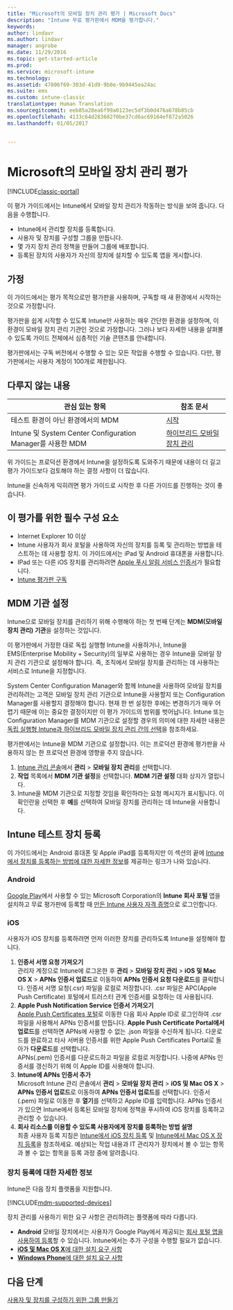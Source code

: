```yaml
---
title: "Microsoft의 모바일 장치 관리 평가 | Microsoft Docs"
description: "Intune 무료 평가판에서 MDM을 평가합니다."
keywords: 
author: lindavr
ms.author: lindavr
manager: angrobe
ms.date: 11/29/2016
ms.topic: get-started-article
ms.prod: 
ms.service: microsoft-intune
ms.technology: 
ms.assetid: 47806f69-303d-41d9-9b0e-9b9445ea24ac
ms.suite: ems
ms.custom: intune-classic
translationtype: Human Translation
ms.sourcegitcommit: eeb85a28ea6f99a0123ec5df3b0d476a678b85cb
ms.openlocfilehash: 4133c64d283682f0be37cd6ac69164ef872a5026
ms.lasthandoff: 01/05/2017


---
```


# <a name="evaluate-mobile-device-management-in-microsoft-intune"></a>Microsoft의 모바일 장치 관리 평가

[!INCLUDE[classic-portal](../includes/classic-portal.md)]

이 평가 가이드에서는 Intune에서 모바일 장치 관리가 작동하는 방식을 보여 줍니다. 다음을 수행합니다.
- Intune에서 관리할 장치를 등록합니다.
- 사용자 및 장치를 구성할 그룹을 만듭니다.
- 몇 가지 장치 관리 정책을 만들어 그룹에 배포합니다.
- 등록된 장치의 사용자가 자신의 장치에 설치할 수 있도록 앱을 게시합니다.
<!--- - Monitor the device? View a report of compliant devices?--->
<!--- - Remove the device from management--->

## <a name="assumptions"></a>가정
이 가이드에서는 평가 목적으로만 평가판을 사용하며, 구독할 때 새 환경에서 시작하는 것으로 가정합니다.

평가판을 쉽게 시작할 수 있도록 Intune만 사용하는 매우 간단한 환경을 설정하며, 이 환경이 모바일 장치 관리 기관인 것으로 가정합니다. 그러나 보다 자세한 내용을 살펴볼 수 있도록 가이드 전체에서 심층적인 기술 콘텐츠를 안내합니다.

평가판에서는 구독 버전에서 수행할 수 있는 모든 작업을 수행할 수 있습니다. 다만, 평가판에서는 사용자 계정이 100개로 제한됩니다.

## <a name="whats-not-covered"></a>다루지 않는 내용
|관심 있는 항목 |참조 문서 |
|------------------------|----------|
|테스트 환경이 아닌 환경에서의 MDM | [시작](https://docs.microsoft.com/en-us/intune/get-started/start-with-a-paid-subscription-to-microsoft-intune) |
|Intune 및 System Center Configuration Manager를 사용한 MDM | [하이브리드 모바일 장치 관리](https://docs.microsoft.com/en-us/sccm/mdm/understand/hybrid-mobile-device-management) |

위 가이드는 프로덕션 환경에서 Intune을 설정하도록 도와주기 때문에 내용이 더 길고 평가 가이드보다 검토해야 하는 결정 사항이 더 많습니다.

Intune을 신속하게 익히려면 평가 가이드로 시작한 후 다른 가이드를 진행하는 것이 좋습니다.

## <a name="prerequisites-for-this-evaluation"></a>이 평가를 위한 필수 구성 요소
- Internet Explorer 10 이상
- Intune 사용자가 회사 포털을 사용하여 자신의 장치를 등록 및 관리하는 방법을 테스트하는 데 사용할 장치. 이 가이드에서는 iPad 및 Android 휴대폰을 사용합니다.
- IPad 또는 다른 iOS 장치를 관리하려면 [Apple 푸시 알림 서비스 인증서](https://docs.microsoft.com/intune/deploy-use/set-up-ios-and-mac-management-with-microsoft-intune)가 필요합니다.
- [Intune 평가판 구독](sign-up-for-30-day-trial-microsoft-intune.md)

## <a name="set-your-mdm-authority"></a>MDM 기관 설정
Intune으로 모바일 장치를 관리하기 위해 수행해야 하는 첫 번째 단계는 **MDM(모바일 장치 관리) 기관**을 설정하는 것입니다.

이 평가판에서 가정한 대로 독립 실행형 Intune을 사용하거나, Intune을 EMS(Enterprise Mobility + Security)의 일부로 사용하는 경우 Intune을 모바일 장치 관리 기관으로 설정해야 합니다. 즉, 조직에서 모바일 장치를 관리하는 데 사용하는 서비스로 Intune을 지정합니다.

System Center Configuration Manager와 함께 Intune을 사용하여 모바일 장치를 관리하려는 고객은 모바일 장치 관리 기관으로 Intune을 사용할지 또는 Configuration Manager를 사용할지 결정해야 합니다. 현재 한 번 설정한 후에는 변경하기가 매우 어렵기 때문에 이는 중요한 결정이지만 이 평가 가이드의 범위를 벗어납니다. Intune 또는 Configuration Manager를 MDM 기관으로 설정할 경우의 의미에 대한 자세한 내용은 [독립 실행형 Intune과 하이브리드 모바일 장치 관리 간의 선택](https://docs.microsoft.com/en-us/sccm/mdm/understand/choose-between-standalone-intune-and-hybrid-mobile-device-management)을 참조하세요.

평가판에서는 Intune을 MDM 기관으로 설정합니다. 이는 프로덕션 환경에 평가판을 사용하지 않는 한 프로덕션 환경에 영향을 주지 않습니다.

1. [Intune 관리 콘솔](https://manage.microsoft.com/)에서 **관리** &gt; **모바일 장치 관리**를 선택합니다.
2. **작업** 목록에서 **MDM 기관 설정**을 선택합니다. **MDM 기관 설정** 대화 상자가 열립니다. <!---screen shot--->
3. Intune을 MDM 기관으로 지정할 것임을 확인하라는 요청 메시지가 표시됩니다. 이 확인란을 선택한 후 **예**를 선택하여 모바일 장치를 관리하는 데 Intune을 사용합니다.

## <a name="enroll-your-test-devices-into-intune"></a>Intune 테스트 장치 등록

이 가이드에서는 Android 휴대폰 및 Apple iPad를 등록하지만 이 섹션의 끝에 [Intune에서 장치를 등록하는 방법에 대한 자세한 정보](#Learn-more-about-device-enrollment)를 제공하는 링크가 나와 있습니다.
### <a name="android"></a>Android
[Google Play](http://go.microsoft.com/fwlink/p/?LinkId=386612)에서 사용할 수 있는 Microsoft Corporation의 **Intune 회사 포털** 앱을 설치하고 무료 평가판에 등록할 때 [만든 Intune 사용자 자격 증명](sign-up-for-30-day-trial-microsoft-intune.md#add-users)으로 로그인합니다.

### <a name="ios"></a>iOS
사용자가 iOS 장치를 등록하려면 먼저 이러한 장치를 관리하도록 Intune을 설정해야 합니다.

1. **인증서 서명 요청 가져오기**<br/>
관리자 계정으로 Intune에 로그온한 후 **관리** > **모바일 장치 관리** > **iOS 및 Mac OS X** > **APNs 인증서 업로드**로 이동하여 **APNs 인증서 요청 다운로드**를 클릭합니다. 인증서 서명 요청(.csr) 파일을 로컬로 저장합니다. .csr 파일은 APC(Apple Push Certificate) 포털에서 트러스터 관계 인증서를 요청하는 데 사용됩니다. <!--- screen shot--->
2.    **Apple Push Notification Service 인증서 가져오기**<BR/>
[Apple Push Certificates 포털](https://idmsa.apple.com/IDMSWebAuth/login?appIdKey=3fbfc9ad8dfedeb78be1d37f6458e72adc3160d1ad5b323a9e5c5eb2f8e7e3e2&rv=2)로 이동한 다음 회사 Apple ID로 로그인하여 .csr 파일을 사용해서 APNs 인증서를 만듭니다. **Apple Push Certificate Portal에서 업로드**를 선택하면 APNs에 사용할 수 없는 .json 파일을 수신하게 됩니다. 다운로드를 완료하고 타사 서버용 인증서를 위한 Apple Push Certificates Portal로 돌아가 **다운로드**를 선택합니다.<br/>
APNs(.pem) 인증서를 다운로드하고 파일을 로컬로 저장합니다. 나중에 APNs 인증서를 갱신하기 위해 이 Apple ID를 사용해야 합니다.
3.    **Intune에 APNs 인증서 추가**<BR/>
Microsoft Intune 관리 콘솔에서 **관리** > **모바일 장치 관리** > **iOS 및 Mac OS X** > **APNs 인증서 업로드**로 이동하여 **APNs 인증서 업로드**를 선택합니다. 인증서(.pem) 파일로 이동한 후 **열기**를 선택하고 Apple ID를 입력합니다. APNs 인증서가 있으면 Intune에서 등록된 모바일 장치에 정책을 푸시하여 iOS 장치를 등록하고 관리할 수 있습니다.
4.    **회사 리소스를 이용할 수 있도록 사용자에게 장치를 등록하는 방법 설명**<br/>
최종 사용자 등록 지침은 [Intune에서 iOS 장치 등록](https://docs.microsoft.com/en-us/Intune/enduser/enroll-your-device-in-intune-ios) 및 [Intune에서 Mac OS X 장치 등록](https://docs.microsoft.com/en-us/Intune/enduser/enroll-your-device-in-intune-mac-os-x)을 참조하세요. 예상되는 작업 내용과 IT 관리자가 장치에서 볼 수 있는 항목과 볼 수 없는 항목을 등록 과정 중에 알려줍니다.


### <a name="learn-more-about-device-enrollment"></a>장치 등록에 대한 자세한 정보

Intune은 다음 장치 플랫폼을 지원합니다.

[!INCLUDE[mdm-supported-devices](../includes/mdm-supported-devices.md)]

장치 관리를 사용하기 위한 요구 사항은 관리하려는 플랫폼에 따라 다릅니다.
- **Android** 모바일 장치에서는 사용자가 Google Play에서 제공되는 [회사 포털 앱을 사용하여 등록](/intune/deploy-use/set-up-android-management-with-microsoft-intune)할 수 있습니다. Intune에서는 추가 구성을 수행할 필요가 없습니다.
- [**iOS 및 Mac OS X**에 대한 설치 요구 사항](/intune/deploy-use/set-up-ios-and-mac-management-with-microsoft-intune)
- [**Windows Phone**에 대한 설치 요구 사항](/intune/deploy-use/set-up-windows-phone-management-with-microsoft-intune)

<!--- ## Verify enrollment--->
<!--- START HERE

### iOS and Mac OS X
Install the **Microsoft Intune Company Portal** app from Microsoft Corporation available in the App Store and sign in with Intune user credentials added above. View **Enrolled devices** to add your device.



### Windows Phone 8.1
Users install the **Company Portal** app from Microsoft Corporation, available in the Windows Phone store, and sign in with the Intune user credentials added above.  View **Enrolled devices** to add your device.

## Install the previously deployed app
Open the Company Portal on the mobile device, choose **Apps**, and then install **Microsoft Skype**.--->



## <a name="next-steps"></a>다음 단계
[사용자 및 장치를 구성하기 위한 그룹 만들기](get-started-with-a-30-day-trial-of-microsoft-intune-step-3.md)


